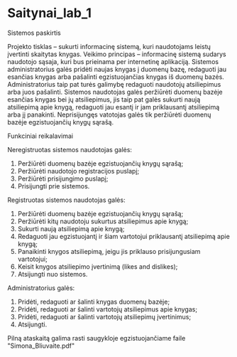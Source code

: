 # Saitynai_lab_1

Sistemos paskirtis

Projekto tisklas – sukurti informacinę sistemą, kuri naudotojams leistų įvertinti skaitytas knygas.
Veikimo principas – informacinę sistemą sudarys naudotojo sąsaja, kuri bus prieinama per internetinę aplikaciją.
Sistemos administratorius galės pridėti naujas knygas į duomenų bazę, redaguoti jau esančias knygas arba pašalinti egzistuojančias knygas iš duomenų bazės. Administratorius taip pat turės galimybę redaguoti naudotojų atsiliepimus arba juos pašalinti. Sistemos naudotojas galės peržiūrėti duomenų bazėje esančias knygas bei jų atsiliepimus, jis taip pat galės sukurti naują atsiliepimą apie knygą, redaguoti jau esantį ir jam priklausantį atsiliepimą arba jį panakinti. Neprisijungęs vatotojas galės tik peržiūrėti duomenų bazėje egzistuojančių knygų sąrašą.

Funkciniai reikalavimai

Neregistruotas sistemos naudotojas galės:
1.	Peržiūrėti duomenų bazėje egzistuojančių knygų sąrašą;
2.	Peržiūrėti naudotojo registracijos puslapį;
3.	Peržiūrėti prisijungimo puslapį;
4.	Prisijungti prie sistemos.

Registruotas sistemos naudotojas galės:
1.	Peržiūrėti duomenų bazėje egzistuojančių knygų sąrašą;
2.	Peržiūrėti kitų naudotoju sukurtus atsiliepimus apie knygą;
3.	Sukurti naują atsiliepimą apie knygą;
4.	Redaguoti jau egzistuojantį ir šiam vartotojui priklausantį atsiliepimą apie knygą;
5.	Panaikinti knygos atsiliepimą, jeigu jis priklauso prisijungusiam vartotojui;
6.	Keisit knygos atsiliepimo įvertinimą (likes and dislikes);
7.	Atsijungti nuo sistemos.

Administratorius galės:
1.	Pridėti, redaguoti ar šalinti knygas duomenų bazėje;
2.	Pridėti, redaguoti ar šalinti vartotojų atsiliepimus apie knygas;
3.	Pridėti, redaguoti ar šalinti vartotojų atsiliepimų įvertinimus;
4.	Atsijungti.

Pilną ataskaitą galima rasti saugykloje egzistuojančiame faile "Simona_Bliuvaite.pdf"

